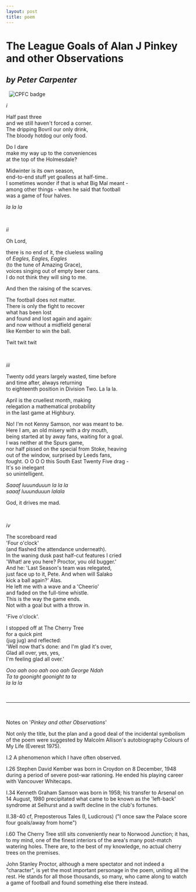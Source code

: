 ```yaml
---
layout: post
title: poem
---
```

# The League Goals of Alan J Pinkey and other Observations

## *by Peter Carpenter*

&nbsp;
![CPFC badge](https://lh3.googleusercontent.com/iSraLrjUcB5lqYqz2Hlb5QXsmeFNuK1GGHdYr3dNZudA2YYjy48SznFdPP2L8zY3o68_hSPxdj1hYXmAvzQTwX2NPIiUIe3G4KFMxXm_BW99xOnTd0nVMBi2-xCV9lNihBC8gcdx_dt18l-HZdL_l5kCQ1KwJ1bwL6WCd0YOQiiLzr_KXqKQ-WKf2L_TESQmfEs3MSUpyKZHUNjJ8Q8I5NpnDnCPUAXJXhaawS6jh-kExvgW2IMHznehg1USFWbQ4p2OF8Fn3n2nf4cTklGXyB7Okl5JVY0QSLtoJ_HNsOMjQtmNBVK6M3ZZNpDJYpKnyoCh0h-yvRpQVn3sS036SEmA7qdhfqn-9dHEOzl2vZu0NQyOXj0iAm84sOzph5qqKNCpm3JdRLMpQFAPeOU7T-dBDZrvsX6qDUV6pqaVIGN5aaTf4wVmVnj6LGEEVpnNAWgC2RTeRjVSJuCGULVan5L8K6bdoGqMQA2FVDWXR9Tu0F9lmfuFUxCNh4EF36xuLUPWCfcNVFkJ-bNYLBg5o-GwSHXB2gjBbSGHVL8Lbeug6WAEHrcFS7FZbPkbNR7M2oK-nHGIDv0ecEIXN3yBZGBb613RlxwIWRBy3F6Tfn3OEFyOUru8Ruy2F5fAuL83-YM3NFqVhBpmkJoLKAV-qkLV=w250-h295-no)

*i*

Half past three  
and we still haven't forced a corner\.  
The dripping Bovril our only drink,  
The bloody hotdog our only food.

Do I dare  
make my way up to the conveniences  
at the top of the Holmesdale?

Midwinter is its own season,  
end-to-end stuff yet goalless at half-time\..  
I sometimes wonder if that is what Big Mal meant -  
among other things - when he said that football  
was a game of four halves.

*la la la*

&nbsp;

*ii*

Oh Lord,

there is no end of it, the clueless wailing  
of *Eagles, Eagles, Eagles*  
(to the tune of Amazing Grace),  
voices singing out of empty beer cans\.  
I do not think they will sing to me.

And then the raising of the scarves.

The football does not matter\.  
There is only the fight to recover  
what has been lost  
and found and lost again and again:  
and now without a midfield general  
like Kember to win the ball.

Twit twit twit

&nbsp;

*iii*

Twenty odd years largely wasted, time before  
and time after, always returning  
to eighteenth position in Division Two. La la la.

April is the cruellest month, making  
relegation a mathematical probability  
in the last game at Highbury.

No! I'm not Kenny Samson, nor was meant to be\.  
Here I am, an old misery with a dry mouth,  
being started at by away fans, waiting for a goal\.  
I was neither at the Spurs game,  
nor half pissed on the special from Stoke, heaving  
out of the window, surprised by Leeds fans,  
fought. O O O O this South East Twenty Five drag -  
It's so inelegant  
so unintelligent.

*Saaaf luuunduuun la la la  
saaaf luuunduuun lalala*

God, it drives me mad.

&nbsp;

*iv*

The scoreboard read  
'Four o'clock'  
(and flashed the attendance underneath)\.  
In the waning dusk past half-cut features I cried  
'What! are you here? Proctor, you old bugger.'  
And he: 'Last Season's team was relegated,  
just face up to it, Pete. And when will Salako  
kick a ball again?' Alas\.  
He left me with a wave and a 'Cheerio'  
and faded on the full-time whistle\.  
This is the way the game ends\.  
Not with a goal but with a throw in.

'Five o'clock'.

I stopped off at The Cherry Tree  
for a quick pint  
(jug jug) and reflected:  
'Well now that's done: and I'm glad it's over,  
Glad all over, yes, yes,  
I'm feeling glad all over.'

*Ooo aah ooo aah ooo aah George Ndah  
Ta ta goonight goonight ta ta  
la la la*

&nbsp;

---

&nbsp;

Notes on '*Pinkey and other Observations*'

Not only the title, but the plan and a good deal of the incidental symbolism of the poem were suggested by Malcolm Allison's autobiography Colours of My Life (Everest 1975).

I.2 A phenomenon which I have often observed.

I.26 Stephen David Kember was born in Croydon on 8 December, 1948 during a period of severe post-war rationing. He ended his playing career with Vancouver Whitecaps.

I.34 Kenneth Graham Samson was born in 1958; his transfer to Arsenal on 14 August, 1980 precipitated what came to be known as the 'left-back' syndrome at Selhurst and a swift decline in the club's fortunes.

II.38-40 cf, Preposterous Tales (I, Ludicrous) ("I once saw the Palace score four goals/away from home")

I.60 The Cherry Tree still sits conveniently near to Norwood Junction; it has, to my mind, one of the finest interiors of the area's many post-match watering holes. There are, to the best of my knowledge, no actual cherry trees on the premises.

John Stanley Proctor, although a mere spectator and not indeed a "character", is yet the most important personage in the poem, uniting all the rest. He stands for all those thousands, so many, who came along to watch a game of football and found something else there instead.
